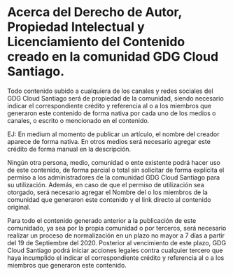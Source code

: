 # Acerca del Derecho de Autor, Propiedad Intelectual y Licenciamiento del Contenido creado en la comunidad GDG Cloud Santiago.

Todo contenido subido a cualquiera de los canales y redes sociales del GDG Cloud Santiago será de propiedad de la comunidad, siendo necesario indicar el correspondiente crédito y referencia al o a los miembros que generaron este contenido de forma nativa por cada uno de los medios o canales, o escrito o mencionado en el contenido.

EJ: En medium al momento de publicar un artículo, el nombre del creador aparece de forma nativa.
En otros medios será necesario agregar este crédito de forma manual en la descripción.

Ningún otra persona, medio, comunidad o ente existente podrá hacer uso de este contenido, de forma parcial o total sin solicitar de forma explícita el permiso a los administradores de la comunidad GDG Cloud Santiago para su utilización. Además, en caso de que el permiso de utilización sea otorgado, será necesario agregar el Nombre del o los miembros de la comunidad que generaron este contenido y el link directo al contenido original.

Para todo el contenido generado anterior a la publicación de este comunidado, ya sea por la propia comunidad o por terceros, será necesario realizar un proceso de normalización en un plazo no mayor a 7 días a partir del 19 de Septiembre del 2020. Posterior al vencimiento de este plazo, GDG Cloud Santiago podrá iniciar acciones legales contra cualquier tercero que haya incumplido el indicar el correspondiente crédito y referencia al o a los miembros que generaron este contenido.
